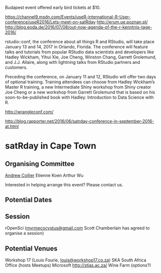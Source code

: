 Budapest event offered early bird tickets at $10.

https://channel9.msdn.com/Events/useR-international-R-User-conference/useR2016/Lets-meet-on-satRday
http://erum.ue.poznan.pl/
http://blog.eoda.de/2016/07/08/out-now-agenda-of-the-r-kenntnis-tage-2016/

rstudio::conf, the conference about all things R and RStudio, will take place January 13 and 14, 2017 in Orlando, Florida. The conference will feature talks and tutorials from popular RStudio data scientists and developers like Hadley Wickham, Yihui Xie, Joe Cheng, Winston Chang, Garrett Grolemund, and J.J. Allaire, along with lightning talks from RStudio partners and customers.

Preceding the conference, on January 11 and 12, RStudio will offer two days of optional training. Training attendees can choose from Hadley Wickham’s Master R training, a new Intermediate Shiny workshop from Shiny creator Joe Cheng or a new workshop from Garrett Grolemund that is based on his soon-to-be-published book with Hadley: Introduction to Data Science with R.

http://wrangleconf.com/

http://blog.rapporter.net/2016/06/satrday-conference-in-september-2016-at.html

# satRday in Cape Town

## Organising Committee

[Andrew Collier](mailto:andrew@exegetic.biz)
Etienne Koen
Arthur Wu

Interested in helping arrange this event? Please contact us.

## Potential Dates

## Session

rOpenSci (myrmecocystus@gmail.com Scott Chamberlain has agreed to organise a session)

## Potential Venues

Workshop 17 (Louis Fourie, louis@workshop17.co.za)
SKA South Africa Office (hosts Meetups)
Microsoft
http://stias.ac.za/
Wine Farm (options?)
